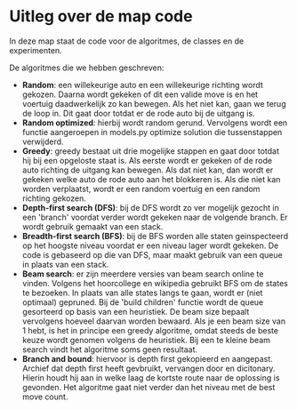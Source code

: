 # Uitleg over de map code
In deze map staat de code voor de algoritmes, de classes en de experimenten. 

De algoritmes die we hebben geschreven: 
* **Random**: een willekeurige auto en een willekeurige richting wordt gekozen. Daarna wordt gekeken of dit een valide move is en het voertuig daadwerkelijk zo kan bewegen. Als het niet kan, gaan we terug de loop in. Dit gaat door totdat er de rode auto bij de uitgang is. 
* **Random optimized**: hierbij wordt random gerund. Vervolgens wordt een functie aangeroepen in models.py optimize solution die tussenstappen verwijderd. 
* **Greedy**: greedy bestaat uit drie mogelijke stappen en gaat door totdat hij bij een opgeloste staat is. Als eerste wordt er gekeken of de rode auto richting de uitgang kan bewegen. Als dat niet kan, dan wordt er gekeken welke auto de rode auto aan het blokkeren is. Als die niet kan worden verplaatst, wordt er een random voertuig en een random richting gekozen. 
* **Depth-first search (DFS)**: bij de DFS wordt zo ver mogelijk gezocht in een 'branch' voordat verder wordt gekeken naar de volgende branch. Er wordt gebruik gemaakt van een stack. 
* **Breadth-first search (BFS)**: bij de BFS worden alle staten geinspecteerd op het hoogste niveau voordat er een niveau lager wordt gekeken. De code is gebaseerd op die van DFS, maar maakt gebruik van een queue in plaats van een stack. 
* **Beam search**: er zijn meerdere versies van beam search online te vinden. Volgens het hoorcollege en wikipedia gebruikt BFS om de states te bezoeken. In plaats van alle states langs te gaan, wordt er (niet optimaal) gepruned. Bij de 'build children' functie wordt de queue gesorteerd op basis van een heuristiek. De beam size bepaalt vervolgens hoeveel daarvan worden bewaard. Als je een beam size van 1 hebt, is het in principe een greedy algoritme, omdat steeds de beste keuze wordt genomen volgens de heuristiek. Bij een te kleine beam search vindt het algoritme soms geen resultaat. 
* **Branch and bound**: hiervoor is depth first gekopieerd en aangepast. Archief dat depth first heeft gevbruikt, vervangen door en dicitonary. Hierin houdt hij aan in welke laag de kortste route naar de oplossing is gevonden. Het algoritme gaat niet verder dan het niveau met de best move count. 


